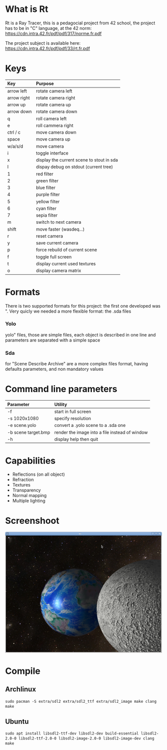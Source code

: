 # What is Rt
Rt is a Ray Tracer, this is a pedagocial project from 42 school, the project has
to be in "C" language, at the 42 norm: https://cdn.intra.42.fr/pdf/pdf/317/norme.fr.pdf

The project subject is available here: https://cdn.intra.42.fr/pdf/pdf/33/rt.fr.pdf

# Keys
| Key           | Purpose                                   |
|:--------------|:------------------------------------------|
| arrow left    | rotate camera left                        |
| arrow right   | rotate camera right                       |
| arrow up      | rotate camera up                          |
| arrow down    | rotate camera down                        |
| q             | roll camera left                          |
| e             | roll cammera right                        |
| ctrl / c      | move camera down                          |
| space         | move camera up                            |
| w/a/s/d       | move camera                               |
| i             | toggle interface                          |
| x             | display the current scene to stout in sda |
| l             | dispay debug on stdout (current tree)     |
| 1             | red filter                                |
| 2             | green filter                              |
| 3             | blue filter                               |
| 4             | purple filter                             |
| 5             | yellow filter                             |
| 6             | cyan filter                               |
| 7             | sepia filter                              |
| m             | switch to next camera                     |
| shift         | move faster (wasdeq...)                   |
| r             | reset camera                              |
| y             | save current camera                       |
| p             | force rebuild of current scene            |
| f             | toggle full screen                        |
| t             | display current used textures             |
| o             | display camera matrix                     |

# Formats
There is two supported formats for this project: the first one developed was
". Very quicly we needed a more flexible format: the .sda files
### Yolo
yolo" files, those are simple files, each object is described in one line and
parameters are separated with a simple space
### Sda
for "Scene Describe Archive" are a more complex files format, having defaults
parameters, and non mandatory values

# Command line parameters
| Parameter           | Utility                                        |
|:--------------------|:-----------------------------------------------|
| -f                  | start in full screen                           |
| -s 1020x1080        | specify resolution                             |
| -e scene.yolo       | convert a .yolo scene to a .sda one            |
| -b scene target.bmp | render the image into a file instead of window |
| -h                  | display help then quit                         |

# Capabilities
- Reflections (on all object)
- Refraction
- Textures
- Transparency
- Normal mapping
- Multiple lighting

# Screenshoot
![Image](https://github.com/Chr0nos/rt/blob/master/screenshoots/earth.png "image")


# Compile
## Archlinux
```shell
sudo pacman -S extra/sdl2 extra/sdl2_ttf extra/sdl2_image make clang
make
```

## Ubuntu
```shell
sudo apt install libsdl2-ttf-dev libsdl2-dev build-essential libsdl2-2.0-0 libsdl2-ttf-2.0-0 libsdl2-image-2.0-0 libsdl2-image-dev clang
make
```

